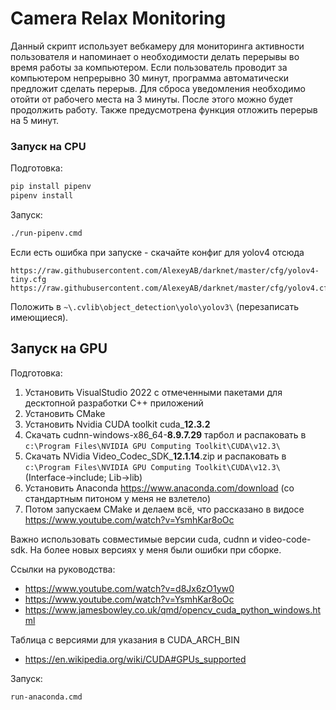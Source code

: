 # Camera Relax Monitoring

Данный скрипт использует вебкамеру для мониторинга активности пользователя и напоминает о необходимости делать
перерывы во время работы за компьютером. Если пользователь проводит за компьютером непрерывно 30 минут,
программа автоматически предложит сделать перерыв. Для сброса уведомления необходимо отойти от рабочего места
на 3 минуты. После этого можно будет продолжить работу. Также предусмотрена функция отложить перерыв на 5 минут.

### Запуск на CPU

Подготовка:

```sh
pip install pipenv
pipenv install
```

Запуск:

```sh
./run-pipenv.cmd
```

Если есть ошибка при запуске - скачайте конфиг для yolov4 отсюда

```
https://raw.githubusercontent.com/AlexeyAB/darknet/master/cfg/yolov4-tiny.cfg
https://raw.githubusercontent.com/AlexeyAB/darknet/master/cfg/yolov4.cfg
```

Положить в `~\.cvlib\object_detection\yolo\yolov3\` (перезаписать имеющиеся).


## Запуск на GPU

Подготовка:
1) Установить VisualStudio 2022 с отмеченными пакетами для десктопной разработки C++ приложений
2) Установить CMake
3) Установить Nvidia CUDA toolkit cuda_**12.3.2**
4) Скачать cudnn-windows-x86_64-**8.9.7.29** тарбол и распаковать в `c:\Program Files\NVIDIA GPU Computing Toolkit\CUDA\v12.3\`
5) Скачать NVidia Video_Codec_SDK_**12.1.14**.zip и распаковать в `c:\Program Files\NVIDIA GPU Computing Toolkit\CUDA\v12.3\` (Interface->include; Lib->lib)
6) Установить Anaconda https://www.anaconda.com/download (со стандартным питоном у меня не взлетело)
7) Потом запускаем CMake и делаем всё, что рассказано в видосе https://www.youtube.com/watch?v=YsmhKar8oOc

Важно использовать совместимые версии cuda, cudnn и video-code-sdk. На более новых версиях у меня были ошибки при сборке.

Ссылки на руководства:
* https://www.youtube.com/watch?v=d8Jx6zO1yw0
* https://www.youtube.com/watch?v=YsmhKar8oOc
* https://www.jamesbowley.co.uk/qmd/opencv_cuda_python_windows.html

Таблица с версиями для указания в CUDA_ARCH_BIN
* https://en.wikipedia.org/wiki/CUDA#GPUs_supported

Запуск:

```sh
run-anaconda.cmd
```